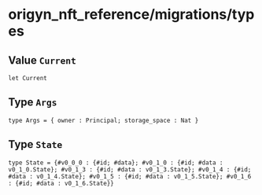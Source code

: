 # origyn_nft_reference/migrations/types

## Value `Current`
``` motoko no-repl
let Current
```


## Type `Args`
``` motoko no-repl
type Args = { owner : Principal; storage_space : Nat }
```


## Type `State`
``` motoko no-repl
type State = {#v0_0_0 : {#id; #data}; #v0_1_0 : {#id; #data : v0_1_0.State}; #v0_1_3 : {#id; #data : v0_1_3.State}; #v0_1_4 : {#id; #data : v0_1_4.State}; #v0_1_5 : {#id; #data : v0_1_5.State}; #v0_1_6 : {#id; #data : v0_1_6.State}}
```

